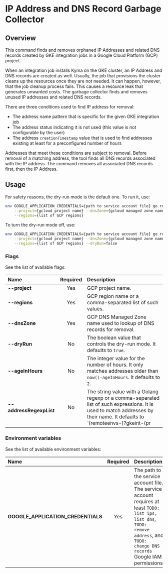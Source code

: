 # IP Address and DNS Record Garbage Collector

## Overview

This command finds and removes orphaned IP Addresses and related DNS records created by GKE integration jobs in a Google Cloud Platform (GCP) project.

When an integration job installs Kyma on the GKE cluster, an IP Address and DNS records are created as well.
Usually, the job that provisions the cluster cleans up the resources once they are not needed.
It can happen, however, that the job cleanup process fails.
This causes a resource leak that generates unwanted costs.
The garbage collector finds and removes unused IP addresses and related DNS records.


There are three conditions used to find IP address for removal:
- The address name pattern that is specific for the given GKE integration job
- The address status indicating it is not used (this value is not configurable by the user)
- The address `creationTimestamp` value that is used to find addresses existing at least for a preconfigured number of hours

Addresses that meet these conditions are subject to removal.
Before removal of a matching address, the tool finds all DNS records associated with the IP address.
The command removes all associated DNS records first, then the IP Address.

## Usage

For safety reasons, the dry-run mode is the default one.
To run it, use:
```bash
env GOOGLE_APPLICATION_CREDENTIALS={path to service account file} go run main.go \
    --project={gcloud project name} --dnsZone={gcloud managed zone name} \
    --regions={list of GCP regions}
```

To turn the dry-run mode off, use:
```bash
env GOOGLE_APPLICATION_CREDENTIALS={path to service account file} go run main.go \
    --project={gcloud project name} --dnsZone={gcloud managed zone name} \
    --regions={list of GCP regions} --dryRun=false
```

### Flags

See the list of available flags:

| Name                    | Required | Description                                                                                          |
| :---------------------- | :------: | :--------------------------------------------------------------------------------------------------- |
| **--project**           |   Yes    | GCP project name.
| **--regions**           |   Yes    | GCP region name or a comma-separated list of such values.
| **--dnsZone**           |   Yes    | GCP DNS Managed Zone name used to lookup of DNS records for removal.
| **--dryRun**            |    No    | The boolean value that controls the dry-run mode. It defaults to `true`.
| **--ageInHours**        |    No    | The integer value for the number of hours. It only matches addresses older than `now()-ageInHours`. It defaults to `2`.
| **--addressRegexpList** |    No    | The string value with a Golang regexp or a comma-separated list of such expressions. It is used to match addresses by their name. It defaults to `(remoteenvs-)?gkeint-(pr|commit)-.*,(remoteenvs-)?gke-upgrade-(pr|commit)-.*`.

### Environment variables

See the list of available environment variables:

| Name                                  | Required | Description                                                                                          |
| :------------------------------------ | :------: | :--------------------------------------------------------------------------------------------------- |
| **GOOGLE_APPLICATION_CREDENTIALS**    |    Yes   | The path to the service account file. The service account requires at least `TODO: list ips, list dns`, `TODO: remove address`, and `TODO: change DNS records` Google IAM permissions. |
